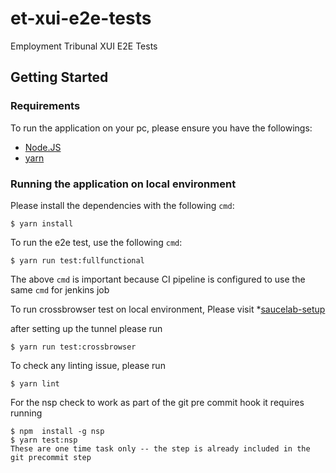 # et-xui-e2e-tests
Employment Tribunal XUI E2E Tests


## Getting Started

### Requirements

To run the application on your pc, please ensure you have the followings:

  * [Node.JS](https://nodejs.org/en/)
  * [yarn](https://yarnpkg.com/)

### Running the application on local environment

Please install the dependencies with the following `cmd`:
```
$ yarn install
```

To run the e2e test, use the following `cmd`:
```
$ yarn run test:fullfunctional
```
The above `cmd` is important because CI pipeline is configured to use the same `cmd` for jenkins job

To run crossbrowser test on local environment, Please visit
  *[saucelab-setup](https://tools.hmcts.net/confluence/display/RQA/Sauce+labs)
  
after setting up the tunnel please run 
```
$ yarn run test:crossbrowser
```

To check any linting issue, please run
```
$ yarn lint
```
For the nsp check to work as part of the git pre commit hook  it requires  running
```
$ npm  install -g nsp
$ yarn test:nsp
These are one time task only -- the step is already included in the git precommit step
```